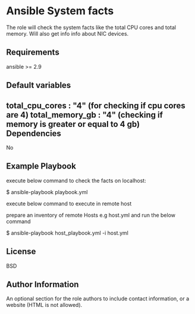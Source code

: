 Ansible System facts
=========
The role will check the system facts like the total CPU cores and total memory. Will also get info info about NIC devices.

Requirements
------------

ansible >= 2.9

Default variables
--------------

total_cpu_cores : "4" (for checking if cpu cores are 4)
total_memory_gb : "4" (checking if memory is greater or equal to 4 gb)
Dependencies
------------
No


Example Playbook
----------------
execute below command to check the facts on localhost:

$ ansible-playbook playbook.yml

execute below command to execute in remote host

prepare an inventory of remote Hosts e.g host.yml and run the below command

$ ansible-playbook host_playbook.yml -i host.yml

License
-------

BSD

Author Information
------------------

An optional section for the role authors to include contact information, or a website (HTML is not allowed).
